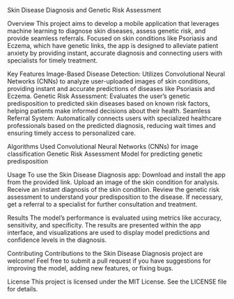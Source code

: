Skin Disease Diagnosis and Genetic Risk Assessment

Overview
This project aims to develop a mobile application that leverages machine learning to diagnose skin diseases, assess genetic risk, and provide seamless referrals. Focused on skin conditions like Psoriasis and Eczema, which have genetic links, the app is designed to alleviate patient anxiety by providing instant, accurate diagnosis and connecting users with specialists for timely treatment.

Key Features
Image-Based Disease Detection: Utilizes Convolutional Neural Networks (CNNs) to analyze user-uploaded images of skin conditions, providing instant and accurate predictions of diseases like Psoriasis and Eczema.
Genetic Risk Assessment: Evaluates the user’s genetic predisposition to predicted skin diseases based on known risk factors, helping patients make informed decisions about their health.
Seamless Referral System: Automatically connects users with specialized healthcare professionals based on the predicted diagnosis, reducing wait times and ensuring timely access to personalized care.

Algorithms Used
Convolutional Neural Networks (CNNs) for image classification
Genetic Risk Assessment Model for predicting genetic predisposition

Usage
To use the Skin Disease Diagnosis app:
Download and install the app from the provided link.
Upload an image of the skin condition for analysis.
Receive an instant diagnosis of the skin condition.
Review the genetic risk assessment to understand your predisposition to the disease.
If necessary, get a referral to a specialist for further consultation and treatment.

Results
The model’s performance is evaluated using metrics like accuracy, sensitivity, and specificity. The results are presented within the app interface, and visualizations are used to display model predictions and confidence levels in the diagnosis.

Contributing
Contributions to the Skin Disease Diagnosis project are welcome! Feel free to submit a pull request if you have suggestions for improving the model, adding new features, or fixing bugs.

License
This project is licensed under the MIT License. See the LICENSE file for details.
